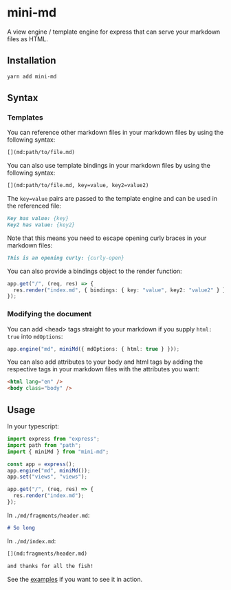 # mini-md

A view engine / template engine for express that can serve your markdown files as HTML.

## Installation

```bash
yarn add mini-md
```

## Syntax

### Templates

You can reference other markdown files in your markdown files by using the following syntax:

```md
[](md:path/to/file.md)
```

You can also use template bindings in your markdown files by using the following syntax:

```md
[](md:path/to/file.md, key=value, key2=value2)
```

The `key=value` pairs are passed to the template engine and can be used in the referenced file:

```md
Key has value: {key}
Key2 has value: {key2}
```

Note that this means you need to escape opening curly braces in your markdown files:
  
```md
This is an opening curly: {curly-open}
```

You can also provide a bindings object to the render function:

```ts
app.get("/", (req, res) => {
  res.render("index.md", { bindings: { key: "value", key2: "value2" } });
});
```

### Modifying the document

You can add \<head> tags straight to your markdown if you supply `html: true` into `mdOptions`:

```ts
app.engine("md", miniMd({ mdOptions: { html: true } }));
```

You can also add attributes to your body and html tags by adding the respective tags in your markdown files with the attributes you want:

```html
<html lang="en" />
<body class="body" />
```

## Usage

In your typescript:

```ts
import express from "express";
import path from "path";
import { miniMd } from "mini-md";

const app = express();
app.engine("md", miniMd());
app.set("views", "views");

app.get("/", (req, res) => {
  res.render("index.md");
});
```

In `./md/fragments/header.md`:

```md
# So long
```

In `./md/index.md`:

```md
[](md:fragments/header.md)

and thanks for all the fish!
```

See the [examples](../examples) if you want to see it in action.
